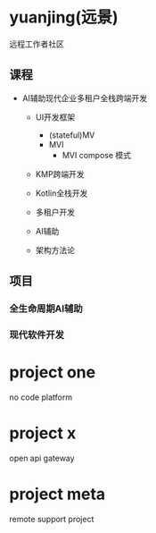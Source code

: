 # yuanjing(远景)
远程工作者社区

## 课程
- AI辅助现代企业多租户全栈跨端开发
    - UI开发框架
        - (stateful)MV
        - MVI
            - MVI compose 模式

    - KMP跨端开发
    - Kotlin全栈开发
    - 多租户开发
    - AI辅助
    - 架构方法论


## 项目

### 全生命周期AI辅助

### 现代软件开发


# project one
no code platform

# project x
open api gateway

# project meta
remote support project